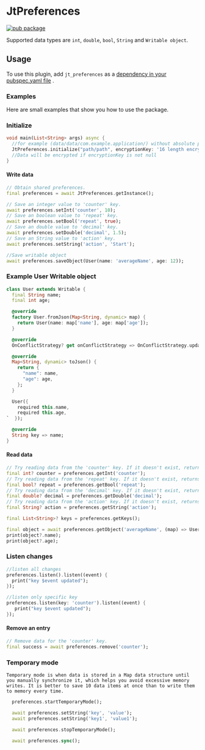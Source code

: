 # JtPreferences

[![pub package](https://img.shields.io/pub/v/shared_preferences.svg)](https://pub.dev/packages/jt_preferences)

Supported data types are `int`, `double`, `bool`, `String` and `Writable object`.

## Usage

To use this plugin, add `jt_preferences` as
a [dependency in your pubspec.yaml file](https://flutter.dev/docs/development/platform-integration/platform-channels)
.

### Examples

Here are small examples that show you how to use the package.

### Initialize

```dart
void main(List<String> args) async {
  //for example (data/data/com.example.application/) without absolute path
  JtPreferences.initialize("path/path", encryptionKey: '16 length encryption key');
  //Data will be encrypted if encryptionKey is not null
}
```


#### Write data
```dart
// Obtain shared preferences.
final preferences = await JtPreferences.getInstance();

// Save an integer value to 'counter' key.
await preferences.setInt('counter', 10);
// Save an boolean value to 'repeat' key.
await preferences.setBool('repeat', true);
// Save an double value to 'decimal' key.
await preferences.setDouble('decimal', 1.5);
// Save an String value to 'action' key.
await preferences.setString('action', 'Start');

//Save writable object
await preferences.saveObject(User(name: 'averageName', age: 12));

```
### Example User Writable object
```dart
class User extends Writable {
  final String name;
  final int age;

  @override
  factory User.fromJson(Map<String, dynamic> map) {
    return User(name: map['name'], age: map['age']);
  }

  @override
  OnConflictStrategy? get onConflictStrategy => OnConflictStrategy.update;

  @override
  Map<String, dynamic> toJson() {
    return {
      "name": name,
      "age": age,
    };
  }

  User({
    required this.name,
    required this.age,
`  });

  @override
  String key => name;
}

```



#### Read data
```dart
// Try reading data from the 'counter' key. If it doesn't exist, returns null.
final int? counter = preferences.getInt('counter');
// Try reading data from the 'repeat' key. If it doesn't exist, returns null.
final bool? repeat = preferences.getBool('repeat');
// Try reading data from the 'decimal' key. If it doesn't exist, returns null.
final double? decimal = preferences.getDouble('decimal');
// Try reading data from the 'action' key. If it doesn't exist, returns null.
final String? action = preferences.getString('action');

final List<String>? keys = preferences.getKeys();

final object = await preferences.getObject('averageName', (map) => User.fromJson(map));
print(object?.name);
print(object?.age);

```

### Listen changes
```dart
//listen all changes
preferences.listen().listen((event) {
  print("key $event updated");
});

//listen only specific key
preferences.listen(key: 'counter').listen((event) {
   print("key $event updated");
});

```


#### Remove an entry
```dart
// Remove data for the 'counter' key.
final success = await preferences.remove('counter');
```


### Temporary mode


`Temporary mode is when data is stored in a Map data structure until you manually synchronize it, which helps you avoid excessive memory writes. It is better to save 10 data items at once than to write them to memory every time.`

```dart
  preferences.startTemporaryMode();

  await preferences.setString('key', 'value');
  await preferences.setString('key1', 'value1');

  await preferences.stopTemporaryMode();

  await preferences.sync();
  
```